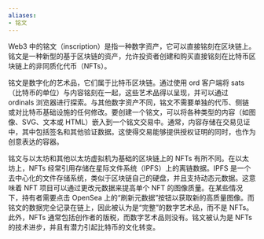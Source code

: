 ```yaml
---
aliases:
- 铭文
---
```

Web3 中的铭文（inscription）是指一种数字资产，它可以直接铭刻在区块链上。铭文是一种新型的基于区块链的资产，允许投资者创建和购买直接铭刻在比特币区块链上的非同质化代币（NFTs）。

铭文是数字化的艺术品，它们属于比特币区块链。通过使用 ord 客户端将 sats（比特币的单位）与内容铭刻在一起，这些艺术品得以呈现，并可以通过 ordinals 浏览器进行探索。与其他数字资产不同，铭文不需要单独的代币、侧链或对比特币基础设施的任何修改。要创建一个铭文，可以将各种类型的内容（如图像、SVG、文本或 HTML）嵌入到一个铭文交易中。通常，内容存储在交易见证中，其中包括签名和其他验证数据。这使得交易能够提供授权证明的同时，也作为创意表达的容器。

铭文与以太坊和其他以太坊虚拟机为基础的区块链上的 NFTs 有所不同。在以太坊上，NFTs 经常引用存储在星际文件系统（IPFS）上的离链数据。IPFS 是一个去中心化的文件存储系统，类似于区块链自己的硬盘，并且支持动态元数据。这意味着 NFT 项目可以通过更改元数据来提高单个 NFT 的图像质量。在某些情况下，持有者需要点击 OpenSea 上的“刷新元数据”按钮以获取新的高质量图像。而铭文的数据完全记录在链上，因此被认为是“完整”的数字艺术品，而不是 NFTs。此外，NFTs 通常包括创作者的版税，而数字艺术品则没有。铭文被认为是 NFTs 的技术进步，并且有潜力引起比特币的文化转变。

